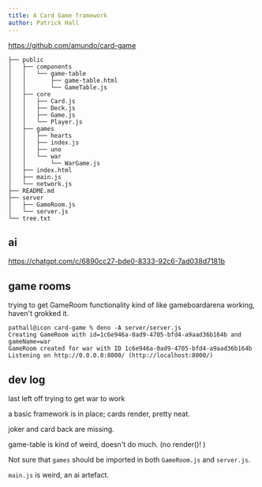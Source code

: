 ```yaml
---
title: A Card Game framework
author: Patrick Hall
---
```


<https://github.com/amundo/card-game>


```
├── public
│   ├── components
│   │   └── game-table
│   │       ├── game-table.html
│   │       └── GameTable.js
│   ├── core
│   │   ├── Card.js
│   │   ├── Deck.js
│   │   ├── Game.js
│   │   └── Player.js
│   ├── games
│   │   ├── hearts
│   │   ├── index.js
│   │   ├── uno
│   │   └── war
│   │       └── WarGame.js
│   ├── index.html
│   ├── main.js
│   └── network.js
├── README.md
├── server
│   ├── GameRoom.js
│   └── server.js
└── tree.txt
```

## ai

<https://chatgpt.com/c/6890cc27-bde0-8333-92c6-7ad038d7181b>

## game rooms

trying to get GameRoom functionality kind of like gameboardarena working, haven't grokked it. 

```
pathall@icon card-game % deno -A server/server.js
Creating GameRoom with id=1c6e946a-0ad9-4705-bfd4-a9aad36b164b and gameName=war
GameRoom created for war with ID 1c6e946a-0ad9-4705-bfd4-a9aad36b164b
Listening on http://0.0.0.0:8000/ (http://localhost:8000/)
```

## dev log

last left off trying to get war to work

a basic framework is in place; cards render, pretty neat. 

joker and card back are missing.

game-table is kind of weird, doesn't do much. (no render()! )


Not sure that `games` should be imported in both `GameRoom.js` and `server.js`.

`main.js` is weird, an ai artefact. 